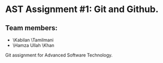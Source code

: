 # AST Assignment \#1: Git and Github.
## Team members:
* \Kabilan \Tamilmani
* \Hamza Ullah \Khan

Git assignment for Advanced Software Technology. 